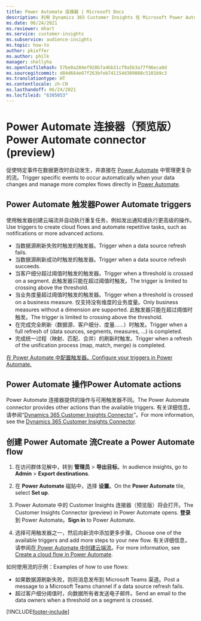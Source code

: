```yaml
---
title: Power Automate 连接器 | Microsoft Docs
description: 利用 Dynamics 365 Customer Insights 在 Microsoft Power Automate 中创建流。
ms.date: 06/24/2021
ms.reviewer: mhart
ms.service: customer-insights
ms.subservice: audience-insights
ms.topic: how-to
author: pkieffer
ms.author: philk
manager: shellyha
ms.openlocfilehash: 57be0a204ef920b7a4bb31cf9a5b3a77f96eca0d
ms.sourcegitcommit: d84d664e67f263bfeb741154d309088c5101b9c3
ms.translationtype: HT
ms.contentlocale: zh-CN
ms.lasthandoff: 06/24/2021
ms.locfileid: "6305053"
---
```

# <a name="power-automate-connector-preview"></a><span data-ttu-id="0dc32-103">Power Automate 连接器（预览版）</span><span class="sxs-lookup"><span data-stu-id="0dc32-103">Power Automate connector (preview)</span></span>

<span data-ttu-id="0dc32-104">促使特定事件在数据更改时自动发生，并直接在 [Power Automate](https://flow.microsoft.com/) 中管理更复杂的流。</span><span class="sxs-lookup"><span data-stu-id="0dc32-104">Trigger specific events to occur automatically when your data changes and manage more complex flows directly in [Power Automate](https://flow.microsoft.com/).</span></span>

## <a name="power-automate-triggers"></a><span data-ttu-id="0dc32-105">Power Automate 触发器</span><span class="sxs-lookup"><span data-stu-id="0dc32-105">Power Automate triggers</span></span>

<span data-ttu-id="0dc32-106">使用触发器创建云端流并自动执行重复任务，例如发出通知或执行更高级的操作。</span><span class="sxs-lookup"><span data-stu-id="0dc32-106">Use triggers to create cloud flows and automate repetitive tasks, such as notifications or more advanced actions.</span></span> 

- <span data-ttu-id="0dc32-107">当数据源刷新失败时触发的触发器。</span><span class="sxs-lookup"><span data-stu-id="0dc32-107">Trigger when a data source refresh fails.</span></span> 
- <span data-ttu-id="0dc32-108">当数据源刷新成功时触发的触发器。</span><span class="sxs-lookup"><span data-stu-id="0dc32-108">Trigger when a data source refresh succeeds.</span></span>
- <span data-ttu-id="0dc32-109">当客户细分超过阈值时触发的触发器。</span><span class="sxs-lookup"><span data-stu-id="0dc32-109">Trigger when a threshold is crossed on a segment.</span></span> <span data-ttu-id="0dc32-110">此触发器只能在超过阈值时触发。</span><span class="sxs-lookup"><span data-stu-id="0dc32-110">The trigger is limited to crossing above the threshold.</span></span>
- <span data-ttu-id="0dc32-111">当业务度量超过阈值时触发的触发器。</span><span class="sxs-lookup"><span data-stu-id="0dc32-111">Trigger when a threshold is crossed on a business measure.</span></span> <span data-ttu-id="0dc32-112">仅支持没有维度的业务度量。</span><span class="sxs-lookup"><span data-stu-id="0dc32-112">Only business measures without a dimension are supported.</span></span> <span data-ttu-id="0dc32-113">此触发器只能在超过阈值时触发。</span><span class="sxs-lookup"><span data-stu-id="0dc32-113">The trigger is limited to crossing above the threshold.</span></span>
- <span data-ttu-id="0dc32-114">在完成完全刷新（数据源、客户细分、度量......）时触发。</span><span class="sxs-lookup"><span data-stu-id="0dc32-114">Trigger when a full refresh of (data sources, segments, measures, ...) is completed.</span></span>
- <span data-ttu-id="0dc32-115">完成统一过程（映射、匹配、合并）的刷新时触发。</span><span class="sxs-lookup"><span data-stu-id="0dc32-115">Trigger when a refresh of the unification process (map, match, merge) is completed.</span></span>

[<span data-ttu-id="0dc32-116">在 Power Automate 中配置触发器。</span><span class="sxs-lookup"><span data-stu-id="0dc32-116">Configure your triggers in Power Automate.</span></span>](https://flow.microsoft.com/connectors/shared_customerinsights/dynamics-365-customer-insights-connector/)

## <a name="power-automate-actions"></a><span data-ttu-id="0dc32-117">Power Automate 操作</span><span class="sxs-lookup"><span data-stu-id="0dc32-117">Power Automate actions</span></span>

<span data-ttu-id="0dc32-118">Power Automate 连接器提供的操作与可用触发器不同。</span><span class="sxs-lookup"><span data-stu-id="0dc32-118">The Power Automate connector provides other actions than the available triggers.</span></span> <span data-ttu-id="0dc32-119">有关详细信息，请参阅“[Dynamics 365 Customer Insights Connector](/connectors/customerinsights/)”。</span><span class="sxs-lookup"><span data-stu-id="0dc32-119">For more information, see the [Dynamics 365 Customer Insights Connector](/connectors/customerinsights/).</span></span>

## <a name="create-a-power-automate-flow"></a><span data-ttu-id="0dc32-120">创建 Power Automate 流</span><span class="sxs-lookup"><span data-stu-id="0dc32-120">Create a Power Automate flow</span></span>

1. <span data-ttu-id="0dc32-121">在访问群体见解中，转到 **管理员** > **导出目标**。</span><span class="sxs-lookup"><span data-stu-id="0dc32-121">In audience insights, go to **Admin** > **Export destinations**.</span></span>

1. <span data-ttu-id="0dc32-122">在 **Power Automate** 磁贴中，选择 **设置**。</span><span class="sxs-lookup"><span data-stu-id="0dc32-122">On the **Power Automate** tile, select **Set up**.</span></span>

1. <span data-ttu-id="0dc32-123">Power Automate 中的 Customer Insights 连接器（预览版）将会打开。</span><span class="sxs-lookup"><span data-stu-id="0dc32-123">The Customer Insights Connector (preview) in Power Automate opens.</span></span> <span data-ttu-id="0dc32-124">**登录** 到 Power Automate。</span><span class="sxs-lookup"><span data-stu-id="0dc32-124">**Sign in** to Power Automate.</span></span>

1. <span data-ttu-id="0dc32-125">选择可用触发器之一，然后向新流中添加更多步骤。</span><span class="sxs-lookup"><span data-stu-id="0dc32-125">Choose one of the available triggers and add more steps to your new flow.</span></span> <span data-ttu-id="0dc32-126">有关详细信息，请参阅[在 Power Automate 中创建云端流](/power-automate/get-started-logic-flow)。</span><span class="sxs-lookup"><span data-stu-id="0dc32-126">For more information, see [Create a cloud flow in Power Automate](/power-automate/get-started-logic-flow).</span></span>

<span data-ttu-id="0dc32-127">如何使用流的示例：</span><span class="sxs-lookup"><span data-stu-id="0dc32-127">Examples of how to use flows:</span></span> 
- <span data-ttu-id="0dc32-128">如果数据源刷新失败，则将消息发布到 Microsoft Teams 渠道。</span><span class="sxs-lookup"><span data-stu-id="0dc32-128">Post a message to a Microsoft Teams channel if a data source refresh fails.</span></span> 
- <span data-ttu-id="0dc32-129">超过客户细分阈值时，向数据所有者发送电子邮件。</span><span class="sxs-lookup"><span data-stu-id="0dc32-129">Send an email to the data owners when a threshold on a segment is crossed.</span></span>



[!INCLUDE[footer-include](../includes/footer-banner.md)]
